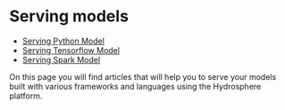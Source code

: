 # Serving models

* [Serving Python Model](python.md)
* [Serving Tensorflow Model](tensorflow.md)
* [Serving Spark Model]()

On this page you will find articles that will help you to serve your models built with various frameworks and languages using the Hydrosphere platform.

